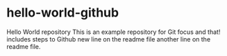 # hello-world-github
Hello World repository 
This is an example repository for  Git 
focus and that!
includes steps to Github
new line on the readme file
another line on the readme file.
